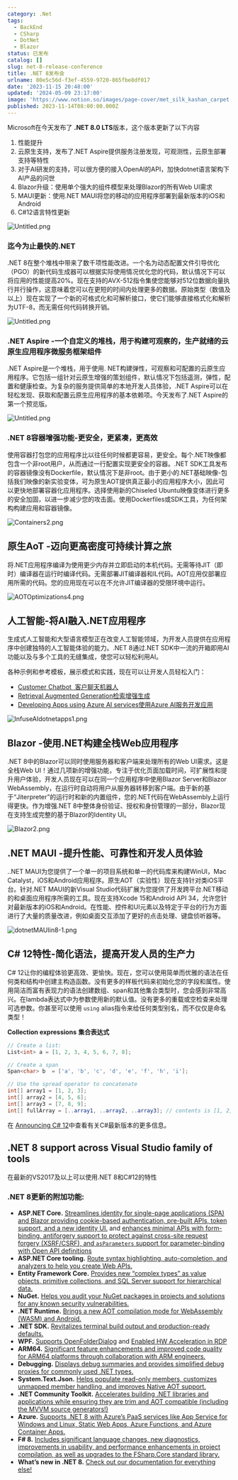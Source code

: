 ```yaml
---
category: .Net
tags:
  - BackEnd
  - CSharp
  - DotNet
  - Blazor
status: 已发布
catalog: []
slug: net-8-release-conference
title: .NET 8发布会
urlname: 80e5c56d-f3ef-4559-9720-865fbe8df017
date: '2023-11-15 20:48:00'
updated: '2024-05-09 23:17:00'
image: 'https://www.notion.so/images/page-cover/met_silk_kashan_carpet.jpg'
published: 2023-11-14T08:00:00.000Z
---
```


Microsoft在今天发布了 **.NET 8.0 LTS**版本，这个版本更新了以下内容

1. 性能提升
2. 云原生支持，发布了.NET Aspire提供服务注册发现，可观测性，云原生部署支持等特性
3. 对于AI研发的支持，可以很方便的接入OpenAI的API，加快dotnet语言架构下AI产品的问世
4. Blazor升级：使用单个强大的组件模型来处理Blazor的所有Web UI需求
5. MAUI更新：使用.NET MAUI将您的移动的应用程序部署到最新版本的iOS和Android
6. C#12语言特性更新

![Untitled.png](https://prod-files-secure.s3.us-west-2.amazonaws.com/5d24fe63-e567-4804-86f9-9fdc62e13082/10cda029-65af-4ea7-b30e-605b2d9e6c57/Untitled.png?X-Amz-Algorithm=AWS4-HMAC-SHA256&X-Amz-Content-Sha256=UNSIGNED-PAYLOAD&X-Amz-Credential=ASIAZI2LB466TENGI2M5%2F20250129%2Fus-west-2%2Fs3%2Faws4_request&X-Amz-Date=20250129T053615Z&X-Amz-Expires=3600&X-Amz-Security-Token=IQoJb3JpZ2luX2VjEHsaCXVzLXdlc3QtMiJGMEQCIHy7%2FeAlnktuPZRlFAKkD7WmBWhKWYTjdwbJAaA%2FfyqTAiBRcpiL6PXtdrWosRT2SGsiLzACzTqN9Xwtnfz3gKsf9yqIBAiE%2F%2F%2F%2F%2F%2F%2F%2F%2F%2F8BEAAaDDYzNzQyMzE4MzgwNSIMNiAg5h3J8E920Hs4KtwDjUbHqu32ryw%2Bjxvl8UL8gwOI5r84%2BhoClSIYbHYbNp6q7Y%2BO9WDDoJ4j01WhbQHgyikY4IAwns%2BqXnklxDsKOAtT3wcekE6PX33fJ4N36PAxqXrCtWADjvRv%2BL2gRo1oddsSSPCkEgIG1MOt6VyNvijaR73KxEiXRC0Mv0aypzN8kH8X09ppq05%2BrGlNgj6RPrmJPMiF2z1gIvgSb%2Fy31Q%2FP4FdXd46U5ShPbEQQtxl1yKn%2FvbOA6wRIjs8QVK%2FMSDIfFLYC8IpuyEFM0%2BWPz9IQt3LEQCUVKEVDC1RDnWGOWFMr93nJjskPzD7Zco74Hhpo8aBAfle5AWRaAap5iVCoLVIM3VnSr2MTkzBiXaPX9WEO8uN0Mg2cpL1WA2sWCp%2BnFCIcI2Qm6lJ%2Fykp%2FcbRYxxT9SjZPxBSo1XrGtggBJbsHRmR2l075Zo06enBXwkYyufS64KxLF0nyOSBaW3fnzyHjGuzBicgbGqvIWEBq%2FTHXTZr5Ri76kQpIyxvtTSJ8%2B9bEiX2%2BuZ1pH2j7S8eB1VkvnJMarKpev%2BJtEZI0PQH5Rfl7Opa0A%2FXFmXy1vloFgKRqG4i%2BcnK9Zz%2BrUnqU4085lDwiUPKLBU2ctmbTBOf2C0GJGYrCvggwlLvmvAY6pgEKMy%2B6Zae6Mvz5%2F73BVsuYzJ45%2ByqZFDrWqwD1hHS9cCSLvB2VX8XBlfAVggXf8XXJzgj6R3zWAq6AUQv%2FSgQMsNlapCad8BkwRKyccr%2FYJWBVvLu197RBSRUF%2BNeEj%2F0x9oqPs%2FILXiAxmmZBCTXXM%2BcFotV3P7pLHV%2Fe9OfNCbm9xB9P%2BpRfw2%2Br35hiAE3RdgaEg5Go44GrbK9BmibxWtBrKAj2&X-Amz-Signature=4d6ecf23e213db8c14785c08445b7e5c80f77079571cb3d8867808a8bbec40aa&X-Amz-SignedHeaders=host&x-id=GetObject)


### **迄今为止最快的.NET**


.NET 8在整个堆栈中带来了数千项性能改进。一个名为动态配置文件引导优化（PGO）的新代码生成器可以根据实际使用情况优化您的代码，默认情况下可以将应用的性能提高20%。现在支持的AVX-512指令集使您能够对512位数据向量执行并行操作，这意味着您可以在更短的时间内处理更多的数据。原始类型（数值及以上）现在实现了一个新的可格式化和可解析接口，使它们能够直接格式化和解析为UTF-8，而无需任何代码转换开销。


![Untitled.png](https://prod-files-secure.s3.us-west-2.amazonaws.com/5d24fe63-e567-4804-86f9-9fdc62e13082/edcbf140-d619-4389-a4a6-f97c113ab9f2/Untitled.png?X-Amz-Algorithm=AWS4-HMAC-SHA256&X-Amz-Content-Sha256=UNSIGNED-PAYLOAD&X-Amz-Credential=ASIAZI2LB466TENGI2M5%2F20250129%2Fus-west-2%2Fs3%2Faws4_request&X-Amz-Date=20250129T053615Z&X-Amz-Expires=3600&X-Amz-Security-Token=IQoJb3JpZ2luX2VjEHsaCXVzLXdlc3QtMiJGMEQCIHy7%2FeAlnktuPZRlFAKkD7WmBWhKWYTjdwbJAaA%2FfyqTAiBRcpiL6PXtdrWosRT2SGsiLzACzTqN9Xwtnfz3gKsf9yqIBAiE%2F%2F%2F%2F%2F%2F%2F%2F%2F%2F8BEAAaDDYzNzQyMzE4MzgwNSIMNiAg5h3J8E920Hs4KtwDjUbHqu32ryw%2Bjxvl8UL8gwOI5r84%2BhoClSIYbHYbNp6q7Y%2BO9WDDoJ4j01WhbQHgyikY4IAwns%2BqXnklxDsKOAtT3wcekE6PX33fJ4N36PAxqXrCtWADjvRv%2BL2gRo1oddsSSPCkEgIG1MOt6VyNvijaR73KxEiXRC0Mv0aypzN8kH8X09ppq05%2BrGlNgj6RPrmJPMiF2z1gIvgSb%2Fy31Q%2FP4FdXd46U5ShPbEQQtxl1yKn%2FvbOA6wRIjs8QVK%2FMSDIfFLYC8IpuyEFM0%2BWPz9IQt3LEQCUVKEVDC1RDnWGOWFMr93nJjskPzD7Zco74Hhpo8aBAfle5AWRaAap5iVCoLVIM3VnSr2MTkzBiXaPX9WEO8uN0Mg2cpL1WA2sWCp%2BnFCIcI2Qm6lJ%2Fykp%2FcbRYxxT9SjZPxBSo1XrGtggBJbsHRmR2l075Zo06enBXwkYyufS64KxLF0nyOSBaW3fnzyHjGuzBicgbGqvIWEBq%2FTHXTZr5Ri76kQpIyxvtTSJ8%2B9bEiX2%2BuZ1pH2j7S8eB1VkvnJMarKpev%2BJtEZI0PQH5Rfl7Opa0A%2FXFmXy1vloFgKRqG4i%2BcnK9Zz%2BrUnqU4085lDwiUPKLBU2ctmbTBOf2C0GJGYrCvggwlLvmvAY6pgEKMy%2B6Zae6Mvz5%2F73BVsuYzJ45%2ByqZFDrWqwD1hHS9cCSLvB2VX8XBlfAVggXf8XXJzgj6R3zWAq6AUQv%2FSgQMsNlapCad8BkwRKyccr%2FYJWBVvLu197RBSRUF%2BNeEj%2F0x9oqPs%2FILXiAxmmZBCTXXM%2BcFotV3P7pLHV%2Fe9OfNCbm9xB9P%2BpRfw2%2Br35hiAE3RdgaEg5Go44GrbK9BmibxWtBrKAj2&X-Amz-Signature=0a570296be1e8bea576d803b7d6048067099f3e5faa1bfca0fdbfe8f6add3ab5&X-Amz-SignedHeaders=host&x-id=GetObject)


### **.NET Aspire -一个自定义的堆栈，用于构建可观察的，生产就绪的云原生应用程序微服务框架组件**


.NET Aspire是一个堆栈，用于使用. NET构建弹性，可观察和可配置的云原生应用程序。它包括一组针对云原生增强的策划组件，默认情况下包括遥测，弹性，配置和健康检查。为复杂的服务提供简单的本地开发人员体验，.NET Aspire可以在轻松发现、获取和配置云原生应用程序的基本依赖项。今天发布了.NET Aspire的第一个预览版。


![Untitled.png](https://prod-files-secure.s3.us-west-2.amazonaws.com/5d24fe63-e567-4804-86f9-9fdc62e13082/ff6a34d3-ac25-412d-9204-a7263d00528f/Untitled.png?X-Amz-Algorithm=AWS4-HMAC-SHA256&X-Amz-Content-Sha256=UNSIGNED-PAYLOAD&X-Amz-Credential=ASIAZI2LB466TENGI2M5%2F20250129%2Fus-west-2%2Fs3%2Faws4_request&X-Amz-Date=20250129T053615Z&X-Amz-Expires=3600&X-Amz-Security-Token=IQoJb3JpZ2luX2VjEHsaCXVzLXdlc3QtMiJGMEQCIHy7%2FeAlnktuPZRlFAKkD7WmBWhKWYTjdwbJAaA%2FfyqTAiBRcpiL6PXtdrWosRT2SGsiLzACzTqN9Xwtnfz3gKsf9yqIBAiE%2F%2F%2F%2F%2F%2F%2F%2F%2F%2F8BEAAaDDYzNzQyMzE4MzgwNSIMNiAg5h3J8E920Hs4KtwDjUbHqu32ryw%2Bjxvl8UL8gwOI5r84%2BhoClSIYbHYbNp6q7Y%2BO9WDDoJ4j01WhbQHgyikY4IAwns%2BqXnklxDsKOAtT3wcekE6PX33fJ4N36PAxqXrCtWADjvRv%2BL2gRo1oddsSSPCkEgIG1MOt6VyNvijaR73KxEiXRC0Mv0aypzN8kH8X09ppq05%2BrGlNgj6RPrmJPMiF2z1gIvgSb%2Fy31Q%2FP4FdXd46U5ShPbEQQtxl1yKn%2FvbOA6wRIjs8QVK%2FMSDIfFLYC8IpuyEFM0%2BWPz9IQt3LEQCUVKEVDC1RDnWGOWFMr93nJjskPzD7Zco74Hhpo8aBAfle5AWRaAap5iVCoLVIM3VnSr2MTkzBiXaPX9WEO8uN0Mg2cpL1WA2sWCp%2BnFCIcI2Qm6lJ%2Fykp%2FcbRYxxT9SjZPxBSo1XrGtggBJbsHRmR2l075Zo06enBXwkYyufS64KxLF0nyOSBaW3fnzyHjGuzBicgbGqvIWEBq%2FTHXTZr5Ri76kQpIyxvtTSJ8%2B9bEiX2%2BuZ1pH2j7S8eB1VkvnJMarKpev%2BJtEZI0PQH5Rfl7Opa0A%2FXFmXy1vloFgKRqG4i%2BcnK9Zz%2BrUnqU4085lDwiUPKLBU2ctmbTBOf2C0GJGYrCvggwlLvmvAY6pgEKMy%2B6Zae6Mvz5%2F73BVsuYzJ45%2ByqZFDrWqwD1hHS9cCSLvB2VX8XBlfAVggXf8XXJzgj6R3zWAq6AUQv%2FSgQMsNlapCad8BkwRKyccr%2FYJWBVvLu197RBSRUF%2BNeEj%2F0x9oqPs%2FILXiAxmmZBCTXXM%2BcFotV3P7pLHV%2Fe9OfNCbm9xB9P%2BpRfw2%2Br35hiAE3RdgaEg5Go44GrbK9BmibxWtBrKAj2&X-Amz-Signature=c0e97f7395f42b4265fe63b9899626cb7a5fcfa8a60f3ca5f14ac99fca3f42b5&X-Amz-SignedHeaders=host&x-id=GetObject)


### **.NET 8容器增强功能-更安全，更紧凑，更高效**


使用容器打包您的应用程序比以往任何时候都更容易，更安全。每个.NET映像都包含一个非root用户，从而通过一行配置实现更安全的容器。.NET SDK工具发布的容器镜像没有Dockerfile，默认情况下是非root。由于更小的.NET基础映像-包括我们映像的新实验变体，可为原生AOT提供真正最小的应用程序大小，因此可以更快地部署容器化应用程序。选择使用新的Chiseled Ubuntu映像变体进行更多的安全加固，以进一步减少您的攻击面。使用Dockerfiles或SDK工具，为任何架构构建应用和容器镜像。


![Containers2.png](https://devblogs.microsoft.com/dotnet/wp-content/uploads/sites/10/2023/11/Containers2.png)


## 原生AoT -迈向更高密度可持续计算之旅


将.NET应用程序编译为使用更少内存并立即启动的本机代码。无需等待JIT（即时）编译器在运行时编译代码。无需部署JIT编译器和IL代码。AOT应用仅部署应用所需的代码。您的应用现在可以在不允许JIT编译器的受限环境中运行。


![AOTOptimizations4.png](https://devblogs.microsoft.com/dotnet/wp-content/uploads/sites/10/2023/11/AOTOptimizations4.png)


## 人工智能-将AI融入.NET应用程序


生成式人工智能和大型语言模型正在改变人工智能领域，为开发人员提供在应用程序中创建独特的人工智能体验的能力。.NET 8通过.NET SDK中一流的开箱即用AI功能以及与多个工具的无缝集成，使您可以轻松利用AI。


各种示例和参考模板，展示模式和实践，现在可以让开发人员轻松入门：

- [Customer Chatbot](https://github.com/dotnet/eShop)[ ](https://github.com/dotnet/eShop)[ 客户聊天机器人](https://github.com/dotnet/eShop)
- [Retrieval Augmented Generation](https://github.com/Azure-Samples/azure-search-openai-demo-csharp)[检索增强生成](https://github.com/Azure-Samples/azure-search-openai-demo-csharp)
- [Developing Apps using Azure AI services](https://devblogs.microsoft.com/dotnet/demystifying-retrieval-augmented-generation-with-dotnet/)[使用Azure AI服务开发应用](https://devblogs.microsoft.com/dotnet/demystifying-retrieval-augmented-generation-with-dotnet/)

![InfuseAIdotnetapps1.png](https://devblogs.microsoft.com/dotnet/wp-content/uploads/sites/10/2023/11/InfuseAIdotnetapps1.png)


## Blazor -使用.NET构建全栈Web应用程序


.NET 8中的Blazor可以同时使用服务器和客户端来处理所有的Web UI需求。这是全栈Web UI！通过几项新的增强功能，专注于优化页面加载时间，可扩展性和提升用户体验，开发人员现在可以在同一个应用程序中使用Blazor Server和Blazor WebAssembly，在运行时自动将用户从服务器转移到客户端。由于新的基于“Jiterpreter”的运行时和新的内置组件，您的.NET代码在WebAssembly上运行得更快。作为增强.NET 8中整体身份验证、授权和身份管理的一部分，Blazor现在支持生成完整的基于Blazor的Identity UI。


![Blazor2.png](https://devblogs.microsoft.com/dotnet/wp-content/uploads/sites/10/2023/11/Blazor2.png)


## .NET MAUI -提升性能、可靠性和开发人员体验


..NET MAUI为您提供了一个单一的项目系统和单一的代码库来构建WinUI，Mac Catalyst，iOS和Android应用程序。原生AOT（实验性）现在支持针对类iOS平台。针对.NET MAUI的新Visual Studio代码扩展为您提供了开发跨平台.NET移动的和桌面应用程序所需的工具。现在支持Xcode 15和Android API 34，允许您针对最新版本的iOS和Android。在性能、控件和UI元素以及特定于平台的行为方面进行了大量的质量改进，例如桌面交互添加了更好的点击处理、键盘侦听器等。


![dotnetMAUIin8-1.png](https://devblogs.microsoft.com/dotnet/wp-content/uploads/sites/10/2023/11/dotnetMAUIin8-1.png)


## C# 12特性-简化语法，提高开发人员的生产力


C# 12让你的编程体验更高效、更愉快。现在，您可以使用简单而优雅的语法在任何类和结构中创建主构造函数。没有更多的样板代码来初始化您的字段和属性。使用简洁而富有表现力的语法创建数组、span和其他集合类型时，您会感到非常高兴。在lambda表达式中为参数使用新的默认值。没有更多的重载或空检查来处理可选参数。你甚至可以使用 `using` alias指令来给任何类型别名，而不仅仅是命名类型！


**Collection expressions** **集合表达式**


```c#
// Create a list:
List<int> a = [1, 2, 3, 4, 5, 6, 7, 8];

// Create a span
Span<char> b  = ['a', 'b', 'c', 'd', 'e', 'f', 'h', 'i'];

// Use the spread operator to concatenate
int[] array1 = [1, 2, 3];
int[] array2 = [4, 5, 6];
int[] array3 = [7, 8, 9];
int[] fullArray = [..array1, ..array2, ..array3]; // contents is [1, 2, 3, 4, 5, 6, 7, 8, 9]
```


在 [Announcing C# 12](https://devblogs.microsoft.com/dotnet/announcing-csharp-12)中查看有关C#最新版本的更多信息。


## .NET 8 support across Visual Studio family of tools


在最新的VS2017及以上可以使用.NET 8和C#12的特性


### .NET 8更新的附加功能:

- **ASP.NET Core.** [Streamlines identity for single-page applications (SPA) and Blazor providing cookie-based authentication, pre-built APIs, token support, and a new identity UI.](https://devblogs.microsoft.com/dotnet/whats-new-with-identity-in-dotnet-8/) and [enhances minimal APIs with form-binding, antiforgery support to protect against cross-site request forgery (XSRF/CSRF), and ](https://learn.microsoft.com/aspnet/core/release-notes/aspnetcore-8.0#minimal-apis)[`asParameters`](https://learn.microsoft.com/aspnet/core/release-notes/aspnetcore-8.0#minimal-apis)[ support for parameter-binding with Open API definitions](https://learn.microsoft.com/aspnet/core/release-notes/aspnetcore-8.0#minimal-apis)
- **ASP.NET Core tooling.** [Route syntax highlighting, auto-completion, and analyzers to help you create Web APIs.](https://devblogs.microsoft.com/dotnet/aspnet-core-route-tooling-dotnet-8/)
- **Entity Framework Core.** [Provides new “complex types” as value objects, primitive collections, and SQL Server support for hierarchical data.](https://devblogs.microsoft.com/dotnet/announcing-ef8-rc2/)
- **NuGet.** [Helps you audit your NuGet packages in projects and solutions for any known security vulnerabilities.](https://learn.microsoft.com/nuget/concepts/auditing-packages)
- **.NET Runtime.** [Brings a new AOT compilation mode for WebAssembly (WASM) and Android.](https://devblogs.microsoft.com/dotnet/announcing-dotnet-8-rc1/#androidstripilafteraot-mode-on-android)
- **.NET SDK.** [Revitalizes terminal build output and production-ready defaults.](https://learn.microsoft.com/dotnet/core/whats-new/dotnet-8#net-sdk)
- **WPF.** [Supports OpenFolderDialog](https://devblogs.microsoft.com/dotnet/wpf-file-dialog-improvements-in-dotnet-8/) and [Enabled HW Acceleration in RDP](https://devblogs.microsoft.com/dotnet/announcing-dotnet-8-rc1/#wpf-hardware-acceleration-in-rdp)
- **ARM64.** [Significant feature enhancements and improved code quality for ARM64 platforms through collaboration with ARM engineers.](https://devblogs.microsoft.com/dotnet/this-arm64-performance-in-dotnet-8/)
- **Debugging.** [Displays debug summaries and provides simplified debug proxies for commonly used .NET types.](https://devblogs.microsoft.com/dotnet/debugging-enhancements-in-dotnet-8/)
- **System.Text.Json.** [Helps populate read-only members, customizes unmapped member handling, and improves Native AOT support.](https://devblogs.microsoft.com/dotnet/system-text-json-in-dotnet-8/)
- **.NET Community Toolkit.** [Accelerates building .NET libraries and applications while ensuring they are trim and AOT compatible (including the MVVM source generators!)](https://devblogs.microsoft.com/dotnet/announcing-the-dotnet-community-toolkit-821/)
- **Azure.** [Supports .NET 8 with Azure’s PaaS services like App Service for Windows and Linux, Static Web Apps, Azure Functions, and Azure Container Apps.](https://aka.ms/appservice-dotnet8)
- **F# 8.** [Includes significant language changes, new diagnostics, improvements in usability, and performance enhancements in project compilation, as well as upgrades to the FSharp.Core standard library.](https://devblogs.microsoft.com/dotnet/announcing-fsharp-8/)
- **What’s new in .NET 8.** [Check out our documentation for everything else!](https://learn.microsoft.com/dotnet/core/whats-new/dotnet-8)
